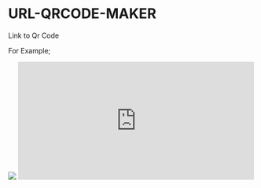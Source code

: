 # URL-QRCODE-MAKER
Link to Qr Code

For Example;
<div id="paricles-js">
<img src="https://media.giphy.com/media/pYZMhRxpYfyElxBGmb/giphy.gif?cid=790b7611bd8ff05cb0a9715b2ecddab59b3016f0596d83b4&rid=giphy.gif&ct=g">
<iframe src="https://giphy.com/embed/pYZMhRxpYfyElxBGmb" width="480" height="240" frameBorder="0" class="giphy-embed" allowFullScreen>
